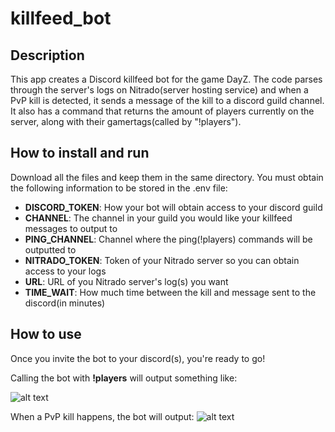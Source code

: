 # killfeed_bot

## Description
This app creates a Discord killfeed bot for the game DayZ. The code parses through the server's logs on Nitrado(server hosting service) and when a PvP kill is detected,
it sends a message of the kill to a discord guild channel. It also has a command that returns the amount of players currently on the server, along with their
gamertags(called by "!players").

## How to install and run

Download all the files and keep them in the same directory.
You must obtain the following information to be stored in the .env file:
  - **DISCORD_TOKEN**: How your bot will obtain access to your discord guild
  - **CHANNEL**: The channel in your guild you would like your killfeed messages to output to
  - **PING_CHANNEL**: Channel where the ping(!players) commands will be outputted to
  - **NITRADO_TOKEN**: Token of your Nitrado server so you can obtain access to your logs
  - **URL**: URL of you Nitrado server's log(s) you want
  - **TIME_WAIT**: How much time between the kill and message sent to the discord(in minutes)

## How to use

Once you invite the bot to your discord(s), you're ready to go!

Calling the bot with **!players** will output something like:

![alt text](https://user-images.githubusercontent.com/94500732/201502380-48efef7d-97b0-49cf-bbe0-075580840898.png)

When a PvP kill happens, the bot will output:
![alt text](https://user-images.githubusercontent.com/94500732/201502453-bdac1533-a7fb-4d3f-ab4c-31b220d7fd83.png)




